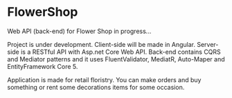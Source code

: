 # FlowerShop
Web API (back-end) for Flower Shop in progress...

Project is under development. Client-side will be made in Angular. Server-side is a RESTful API with Asp.net Core Web API. 
Back-end contains CQRS and Mediator patterns and it uses FluentValidator, MediatR, Auto-Maper and EntityFramework Core 5.

Application is made for retail floristry. You can make orders and buy something or rent some decorations items for some occasion.

